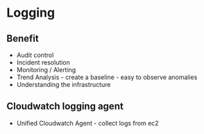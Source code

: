 # Logging

## Benefit
* Audit control
* Incident resolution
* Monitoring / Alerting
* Trend Analysis - create a baseline - easy to observe anomalies
* Understanding the infrastructure

## Cloudwatch logging agent
* Unified Cloudwatch Agent - collect logs from ec2
